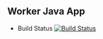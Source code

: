 ## Worker Java App

  * Build Status
  [![Build Status](http://35.197.246.127/buildStatus/icon?job=instavote%2Fworker-build)](http://35.197.246.127/job/instavote/job/worker-build/)
